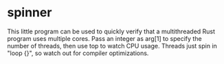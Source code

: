 # spinner

This little program can be used to quickly verify that a multithreaded Rust
program uses multiple cores. Pass an integer as arg[1] to specify the number of
threads, then use top to watch CPU usage. Threads just spin in "loop {}", so
watch out for compiler optimizations.
